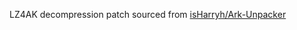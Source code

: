 LZ4AK decompression patch sourced from [isHarryh/Ark-Unpacker](https://github.com/isHarryh/Ark-Unpacker/tree/b8b959c7df5a37d172e520c90b1845dac5008880/src/lz4ak)
